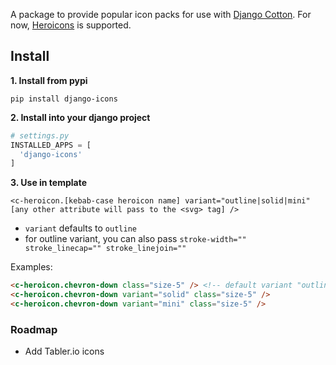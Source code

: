 A package to provide popular icon packs for use with [Django Cotton](https://github.com/wrabit/django-cotton). For now, [Heroicons](https://heroicons.com/) is supported.

## Install

**1. Install from pypi**

```
pip install django-icons
```

**2. Install into your django project**

```python
# settings.py
INSTALLED_APPS = [
  'django-icons'
]
```

**3. Use in template**

`<c-heroicon.[kebab-case heroicon name] variant="outline|solid|mini" [any other attribute will pass to the <svg> tag] />`

* `variant` defaults to `outline`
* for outline variant, you can also pass `stroke-width="" stroke_linecap="" stroke_linejoin=""` 

Examples:
   
```html
<c-heroicon.chevron-down class="size-5" /> <!-- default variant "outline" -->
<c-heroicon.chevron-down variant="solid" class="size-5" />
<c-heroicon.chevron-down variant="mini" class="size-5" />
```





### Roadmap

- Add Tabler.io icons


